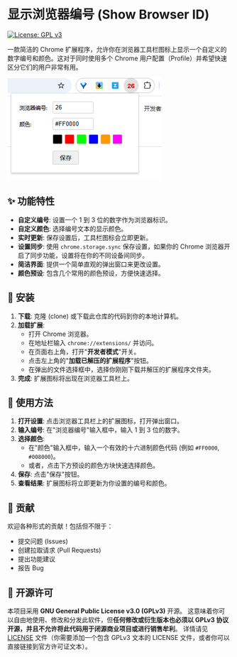 # 显示浏览器编号 (Show Browser ID)

[![License: GPL v3][license-shield]][license-url]

一款简洁的 Chrome 扩展程序，允许你在浏览器工具栏图标上显示一个自定义的数字编号和颜色。这对于同时使用多个 Chrome 用户配置（Profile）并希望快速区分它们的用户非常有用。

![预览图](screenshot.png)

## ✨ 功能特性

*   **自定义编号**: 设置一个 1 到 3 位的数字作为浏览器标识。
*   **自定义颜色**: 选择编号文本的显示颜色。
*   **实时更新**: 保存设置后，工具栏图标会立即更新。
*   **设置同步**: 使用 `chrome.storage.sync` 保存设置，如果你的 Chrome 浏览器开启了同步功能，设置将在你的不同设备间同步。
*   **简洁界面**: 提供一个简单直观的弹出窗口来更改设置。
*   **颜色预设**: 包含几个常用的颜色预设，方便快速选择。

## 🚀 安装

1.  **下载**: 克隆 (clone) 或下载此仓库的代码到你的本地计算机。
2.  **加载扩展**:
    *   打开 Chrome 浏览器。
    *   在地址栏输入 `chrome://extensions/` 并访问。
    *   在页面右上角，打开"**开发者模式**"开关。
    *   点击左上角的"**加载已解压的扩展程序**"按钮。
    *   在弹出的文件选择框中，选择你刚刚下载并解压的扩展程序文件夹。
3.  **完成**: 扩展图标将出现在浏览器工具栏上。

## 🎯 使用方法

1.  **打开设置**: 点击浏览器工具栏上的扩展图标，打开弹出窗口。
2.  **输入编号**: 在"浏览器编号"输入框中，输入 1 到 3 位的数字。
3.  **选择颜色**:
    *   在"颜色"输入框中，输入一个有效的十六进制颜色代码 (例如 `#FF0000`, `#008000`)。
    *   或者，点击下方预设的颜色方块快速选择颜色。
4.  **保存**: 点击"保存"按钮。
5.  **查看结果**: 扩展图标将立即更新为你设置的编号和颜色。

## 🤝 贡献

欢迎各种形式的贡献！包括但不限于：
*   提交问题 (Issues)
*   创建拉取请求 (Pull Requests)
*   提出功能建议
*   报告 Bug

## 📜 开源许可

本项目采用 **GNU General Public License v3.0 (GPLv3)** 开源。
这意味着你可以自由地使用、修改和分发此软件，但**任何修改或衍生版本也必须以 GPLv3 协议开源，并且不允许将此代码用于闭源商业项目或进行销售牟利**。
详情请见 [LICENSE](LICENSE) 文件（你需要添加一个包含 GPLv3 文本的 LICENSE 文件，或者你可以直接链接到官方许可证文本）。

<!-- Markdown link & img dfn's -->
[license-shield]: https://img.shields.io/badge/License-GPLv3-blue.svg?style=flat-square
[license-url]: https://www.gnu.org/licenses/gpl-3.0